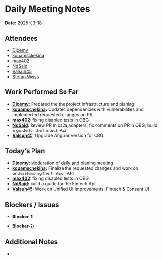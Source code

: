 # 
# # 
# Daily Meeting Notes

**Date:** 2025-03-18

## Attendees
- [Djoemy](https://github.com/Djoemy)
- [kouamschekina](https://github.com/kouamschekina)
- [max402](https://github.com/max402)
- [NdSaid](https://github.com/NdSaid)
- [Valsuh45](https://github.com/Valsuh45)
- [Stefan Weiss](https://github.com/swador)

## Work Performed So Far
- **[Djoemy](https://github.com/Djoemy):**   Prepared the the project infrastructure and planing
- **[kouamschekina](https://github.com/kouamschekina):** Updated dependencies with vulnerabilities and implemented requested changes on PR
- **[max402](https://github.com/max402):** fixing disabled tests in OBG
- **[NdSaid](https://github.com/NdSaid):** Review PR in xs2a,adapters, fix comments on PR in OBG, build a guide for the Fintech Api
- **[Valsuh45](https://github.com/Valsuh45):**   Upgrade Angular version for OBG.

## Today’s Plan
- **[Djoemy](https://github.com/Djoemy):** Moderation of daily and planing meeting
- **[kouamschekina](https://github.com/kouamschekina):** Finalize the requested changes and work on understanding the Fintech API
- **[max402](https://github.com/max402):** fixing disabled tests in OBG
- **[NdSaid](https://github.com/NdSaid):** build a guide for the Fintech Api
- **[Valsuh45](https://github.com/Valsuh45):** Work on Unified UI Improvements: Fintech & Consent UI

  
## Blockers / Issues
- **Blocker-1:** 

- **Blocker-2:** 

## Additional Notes
- 
